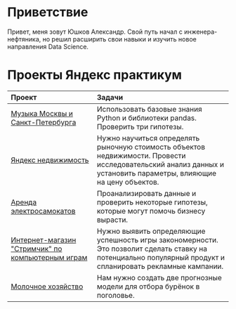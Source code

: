 # Приветствие
Привет, меня зовут Юшков Александр. Свой путь начал с инженера-нефтяника, но решил расширить свои навыки и изучить новое направления Data Science. 

# Проекты Яндекс практикум

| Проект | Задачи |
| :-----------| :----------- | 
| [Музыка Москвы и Санкт-Петербурга](https://github.com/Unerster/WAY_DS/blob/b7e6311e54a1fe8238d0b52348578ca00ba044ef/music_project/pr_music.ipynb)| Использовать базовые знания Python и библиотеки pandas. Проверить три гипотезы.|
| [Яндекс недвижимость](https://github.com/Unerster/WAY_DS/blob/2a82f6ab1a4577736dc59c6bb33434007edaa375/real_estate_project/pr_real_estate.ipynb)| Нужно научиться определять рыночную стоимость объектов недвижимости. Провести исследовательский анализ данных и установить параметры, влияющие на цену объектов.|
|[Аренда электросамокатов](https://github.com/Unerster/WAY_DS/blob/7f5bcb3be22b44ee9705d7b116477d09331c751f/go_users_project/pr_users_go.ipynb)| Проанализировать данные и проверить некоторые гипотезы, которые могут помочь бизнесу вырасти.|
|[Интернет-магазин "Стримчик" по компьютерным играм](https://github.com/Unerster/WAY_DS/blob/4aab9c417152e637c740aaaefa1359aa5136d20f/computer_games_project/pr_computer_games.ipynb)| Нужно выявить определяющие успешность игры закономерности. Это позволит сделать ставку на потенциально популярный продукт и спланировать рекламные кампании.|
|[Молочное хозяйство](https://github.com/Unerster/WAY_DS/blob/8f159b396a255491a28018b32b88b78cc4a7a13c/cow_farm_project/pr_cow_farm.ipynb)| Нам нужно создать две прогнозные модели для отбора бурёнок в поголовье.|
